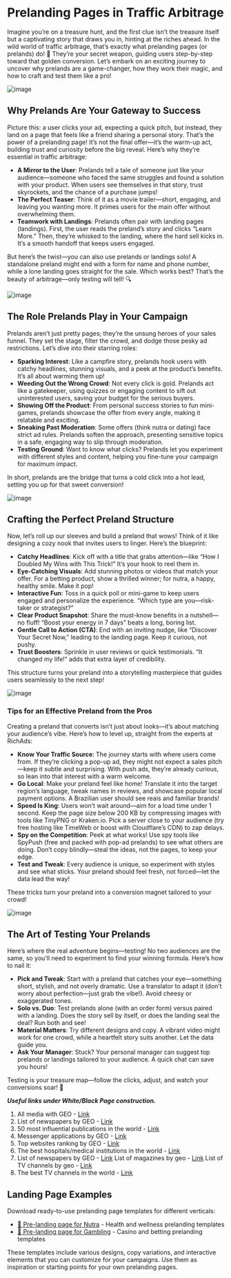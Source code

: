 # Prelanding Pages in Traffic Arbitrage

Imagine you’re on a treasure hunt, and the first clue isn’t the treasure itself but a captivating story that draws you in, hinting at the riches ahead. In the wild world of traffic arbitrage, that’s exactly what prelanding pages (or prelands) do\! 🌴 They’re your secret weapon, guiding users step-by-step toward that golden conversion. Let’s embark on an exciting journey to uncover why prelands are a game-changer, how they work their magic, and how to craft and test them like a pro\!

![image](/img/3.9/image1.webp)

## Why Prelands Are Your Gateway to Success

Picture this: a user clicks your ad, expecting a quick pitch, but instead, they land on a page that feels like a friend sharing a personal story. That’s the power of a prelanding page\! It’s not the final offer—it’s the warm-up act, building trust and curiosity before the big reveal. Here’s why they’re essential in traffic arbitrage:

* **A Mirror to the User**: Prelands tell a tale of someone just like your audience—someone who faced the same struggles and found a solution with your product. When users see themselves in that story, trust skyrockets, and the chance of a purchase jumps\!  
* **The Perfect Teaser**: Think of it as a movie trailer—short, engaging, and leaving you wanting more. It primes users for the main offer without overwhelming them.  
* **Teamwork with Landings**: Prelands often pair with landing pages (landings). First, the user reads the preland’s story and clicks “Learn More.” Then, they’re whisked to the landing, where the hard sell kicks in. It’s a smooth handoff that keeps users engaged.

But here’s the twist—you can also use prelands or landings solo\! A standalone preland might end with a form for name and phone number, while a lone landing goes straight for the sale. Which works best? That’s the beauty of arbitrage—only testing will tell\! 🔍

![image](/img/3.9/image2.webp)

## The Role Prelands Play in Your Campaign

Prelands aren’t just pretty pages; they’re the unsung heroes of your sales funnel. They set the stage, filter the crowd, and dodge those pesky ad restrictions. Let’s dive into their starring roles:

* **Sparking Interest**: Like a campfire story, prelands hook users with catchy headlines, stunning visuals, and a peek at the product’s benefits. It’s all about warming them up\!  
* **Weeding Out the Wrong Crowd**: Not every click is gold. Prelands act like a gatekeeper, using quizzes or engaging content to sift out uninterested users, saving your budget for the serious buyers.  
* **Showing Off the Product**: From personal success stories to fun mini-games, prelands showcase the offer from every angle, making it relatable and exciting.  
* **Sneaking Past Moderation**: Some offers (think nutra or dating) face strict ad rules. Prelands soften the approach, presenting sensitive topics in a safe, engaging way to slip through moderation.  
* **Testing Ground**: Want to know what clicks? Prelands let you experiment with different styles and content, helping you fine-tune your campaign for maximum impact.

In short, prelands are the bridge that turns a cold click into a hot lead, setting you up for that sweet conversion\!

![image](/img/3.9/image3.webp)

## Crafting the Perfect Preland Structure

Now, let’s roll up our sleeves and build a preland that wows\! Think of it like designing a cozy nook that invites users to linger. Here’s the blueprint:

* **Catchy Headlines**: Kick off with a title that grabs attention—like “How I Doubled My Wins with This Trick\!” It’s your hook to reel them in.  
* **Eye-Catching Visuals**: Add stunning photos or videos that match your offer. For a betting product, show a thrilled winner; for nutra, a happy, healthy smile. Make it pop\!  
* **Interactive Fun**: Toss in a quick poll or mini-game to keep users engaged and personalize the experience. “Which type are you—risk-taker or strategist?”  
* **Clear Product Snapshot**: Share the must-know benefits in a nutshell—no fluff\! “Boost your energy in 7 days” beats a long, boring list.  
* **Gentle Call to Action (CTA)**: End with an inviting nudge, like “Discover Your Secret Now,” leading to the landing page. Keep it curious, not pushy.  
* **Trust Boosters**: Sprinkle in user reviews or quick testimonials. “It changed my life\!” adds that extra layer of credibility.

This structure turns your preland into a storytelling masterpiece that guides users seamlessly to the next step\!

![image](/img/3.9/image4.webp)

### Tips for an Effective Preland from the Pros

Creating a preland that converts isn’t just about looks—it’s about matching your audience’s vibe. Here’s how to level up, straight from the experts at RichAds:

* **Know Your Traffic Source**: The journey starts with where users come from. If they’re clicking a pop-up ad, they might not expect a sales pitch—keep it subtle and surprising. With push ads, they’re already curious, so lean into that interest with a warm welcome.  
* **Go Local**: Make your preland feel like home\! Translate it into the target region’s language, tweak names in reviews, and showcase popular local payment options. A Brazilian user should see reais and familiar brands\!  
* **Speed Is King**: Users won’t wait around—aim for a load time under 1 second. Keep the page size below 200 KB by compressing images with tools like TinyPNG or Kraken.io. Pick a server close to your audience (try free hosting like TimeWeb or boost with Cloudflare’s CDN) to zap delays.  
* **Spy on the Competition**: Peek at what works\! Use spy tools like SpyPush (free and packed with pop-ad prelands) to see what others are doing. Don’t copy blindly—steal the ideas, not the pages, to keep your edge.  
* **Test and Tweak**: Every audience is unique, so experiment with styles and see what sticks. Your preland should feel fresh, not forced—let the data lead the way\!

These tricks turn your preland into a conversion magnet tailored to your crowd\!

![image](/img/3.9/image5.webp)

## The Art of Testing Your Prelands

Here’s where the real adventure begins—testing\! No two audiences are the same, so you’ll need to experiment to find your winning formula. Here’s how to nail it:

* **Pick and Tweak**: Start with a preland that catches your eye—something short, stylish, and not overly dramatic. Use a translator to adapt it (don’t worry about perfection—just grab the vibe\!). Avoid cheesy or exaggerated tones.  
* **Solo vs. Duo**: Test prelands alone (with an order form) versus paired with a landing. Does the story sell by itself, or does the landing seal the deal? Run both and see\!  
* **Material Matters**: Try different designs and copy. A vibrant video might work for one crowd, while a heartfelt story suits another. Let the data guide you.  
* **Ask Your Manager**: Stuck? Your personal manager can suggest top prelands or landings tailored to your audience. A quick chat can save you hours\!

Testing is your treasure map—follow the clicks, adjust, and watch your conversions soar\! 🌠

***Useful links under White/Black Page construction.***

1. All media with GEO \- [Link](https://vsesmi.online/)  
2. List of newspapers by GEO \- [Link](https://www.4imn.com/Europe/)  
3. 50 most influential publications in the world \- [Link](https://infoselection.ru/infokatalog/novosti-smi/smi/item/357-samye-vliyatelnye-gazety-i-zhurnaly-mira)  
4. Messenger applications by GEO \- [Link](https://www.similarweb.com/blog/ru/research/market-research/worldwide-messaging-apps/)  
5. Top websites ranking by GEO \- [Link](https://www.similarweb.com/ru/top-websites/)  
6. The best hospitals/medical institutions in the world \- [Link](https://www.newsweek.com/worlds-best-hospitals-2022)  
7. List of newspapers by GEO \- [Link](https://www.newsmedialists.com/newspaper) List of magazines by geo \- [Link](https://www.newsmedialists.com/newspaper) List of TV channels by geo \- [Link](https://www.newsmedialists.com/tv)  
8. The best TV channels in the world \- [Link](https://infoselection.ru/infokatalog/kino-video/kino-sajty/item/927-luchshie-telekanaly-mira)



## Landing Page Examples

Download ready-to-use prelanding page templates for different verticals:

- [🏥 Pre-landing page for Nutra](https://drive.google.com/drive/folders/1AO5jBL_JO9dl3Iz441wnq2eq9yyGAl_2) - Health and wellness prelanding templates
- [🎰 Pre-landing page for Gambling](https://drive.google.com/drive/folders/1V4_iNyHKD1PxpVwhxBzeEJx96HLGHfiM) - Casino and betting prelanding templates

These templates include various designs, copy variations, and interactive elements that you can customize for your campaigns. Use them as inspiration or starting points for your own prelanding pages.